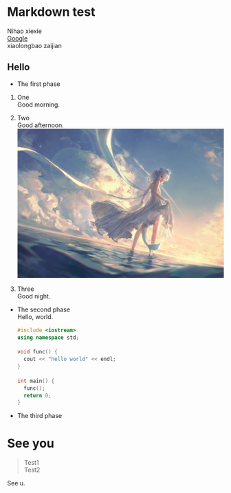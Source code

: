 # Markdown test  
Nihao xiexie  
[Google](https://www.google.com/)  
xiaolongbao zaijian  

## Hello

- The first phase
1. One  
   Good morning.  

2. Two  
   Good afternoon.  
   ![gura](./gura.jpg)  

3. Three  
   Good night.

- The second phase  
  Hello, world.  
  ```c++
  #include <iostream>
  using namespace std;

  void func() {
    cout << "hello world" << endl;
  }

  int main() {
    func();
    return 0;
  }
  ```

- The third phase

# See you

> Test1  
> Test2  

See u.
